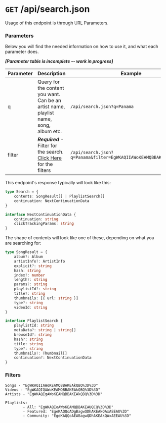 # ```GET``` /api/search.json
Usage of this endpoint is through URL Parameters.

### Parameters
Below you will find the needed information on how to use it, and what each parameter does.

***[Parameter table is incomplete -- work in progress]***

| Parameter |   Description | Example |
|---|---|---|
| q | Query for the content you want. Can be an artist name, playlist name, song, album etc. | ```/api/search.json?q=Panama``` |
| filter | ***Required*** - Filter for the search. [Click Here](#filters) for the filters | ```/api/search.json?q=Panama&filter=EgWKAQIIAWoKEAMQBBAKEAkQBQ%3D%3D``` |


This endpoint's response typically will look like this:

```ts
type Search = {
	contents: SongResult[] | PlaylistSearch[]
	continuation: NextContinuationData
}

interface NextContinuationData {
	continuation: string
	clickTrackingParams: string
}
```
The shape of contents will look like one of these, depending on what you are searching for:
```typescript
type SongResult = {
	album?: Album
	artistInfo?: ArtistInfo
	explicit?: string
	hash: string
	index?: number
	length?: string
	params?: string
	playlistId?: string
	title?: string
	thumbnails: [{ url: string }]
	type?: string
	videoId: string
}

interface PlaylistSearch {
	playlistId: string
	metaData?: string | string[]
	browseId?: string
	hash?: string
	title: string
	type?: string
	thumbnails?: Thumbnail[]
	continuation?: NextContinuationData
}
```

### <a name="filters">Filters</a>

```
Songs - "EgWKAQIIAWoKEAMQBBAKEAkQBQ%3D%3D"
Videos - "EgWKAQIQAWoKEAMQBBAKEAkQBQ%3D%3D"
Artists - "EgWKAQIgAWoKEAMQBBAKEAkQBQ%3D%3D"

Playlists:
		- All: "EgWKAQIoAWoKEAMQBBAKEAUQCQ%3D%3D"
		- Featured: "EgeKAQQoADgBagwQDhAKEAkQAxAEEAU%3D"
		- Community: "EgeKAQQoAEABagwQDhAKEAkQAxAEEAU%3D"
```
